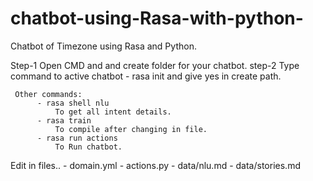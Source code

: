 # chatbot-using-Rasa-with-python-
Chatbot of Timezone using Rasa and Python.

Step-1 Open CMD and and create folder for your chatbot.
step-2 Type command to active chatbot
        - rasa init 
        and give yes in create path.
        
     Other commands: 
          - rasa shell nlu 
              To get all intent details.
          - rasa train
              To compile after changing in file.
          - rasa run actions
              To Run chatbot.
              
  Edit in files..
      - domain.yml
      - actions.py
      - data/nlu.md
      - data/stories.md

